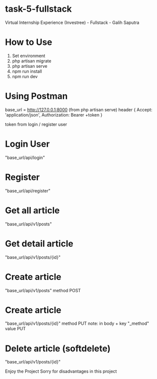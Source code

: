 # task-5-fullstack
Virtual Internship Experience (Investree) - Fullstack - Galih Saputra

# How to Use
1. Set environment
2. php artisan migrate
3. php artisan serve
4. npm run install
5. npm run dev

# Using Postman
base_url = http://127.0.0.1:8000 (from php artisan serve)
header {
  Accept: 'application/json',
  Authorization: Bearer +token
}

token from login / register user

# Login User
"base_url/api/login"

# Register
"base_url/api/register"

# Get all article
"base_url/api/v1/posts"

# Get detail article
"base_url/api/v1/posts/{id}"

# Create article
"base_url/api/v1/posts" method POST

# Create article
"base_url/api/v1/posts/{id}" method PUT
note: in body + key "_method" value PUT  

# Delete article (softdelete)
"base_url/api/v1/posts/{id}"

Enjoy the Project
Sorry for disadvantages in this project
